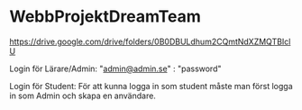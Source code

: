 # WebbProjektDreamTeam

https://drive.google.com/drive/folders/0B0DBULdhum2CQmtNdXZMQTBIclU

Login för Lärare/Admin: "admin@admin.se" : "password"

Login för Student: För att kunna logga in som student måste man först logga in som Admin och skapa en användare.
